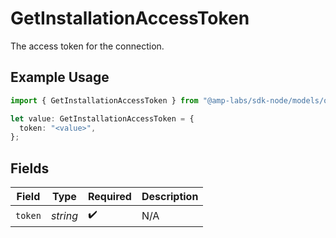 # GetInstallationAccessToken

The access token for the connection.

## Example Usage

```typescript
import { GetInstallationAccessToken } from "@amp-labs/sdk-node/models/operations";

let value: GetInstallationAccessToken = {
  token: "<value>",
};
```

## Fields

| Field              | Type               | Required           | Description        |
| ------------------ | ------------------ | ------------------ | ------------------ |
| `token`            | *string*           | :heavy_check_mark: | N/A                |